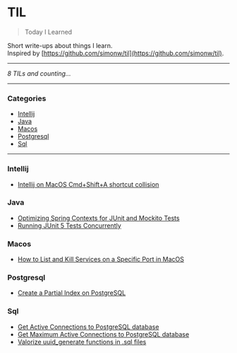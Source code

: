 # TIL

> Today I Learned

Short write-ups about things I learn.  
Inspired by [https://github.com/simonw/til](https://github.com/simonw/til).

---

_8 TILs and counting..._

---

### Categories

* [Intellij](#intellij)
* [Java](#java)
* [Macos](#macos)
* [Postgresql](#postgresql)
* [Sql](#sql)

---

### Intellij

- [Intellij on MacOS Cmd+Shift+A shortcut collision](intellij/intellij_macos_cmd_shift_a_collision.md)

### Java

- [Optimizing Spring Contexts for JUnit and Mockito Tests](java/spring_junit_mockito_contexts.md)
- [Running JUnit 5 Tests Concurrently](java/junit5_concurrent_tests.md)

### Macos

- [How to List and Kill Services on a Specific Port in MacOS](macos/list-active-service-on-port.md)

### Postgresql

- [Create a Partial Index on PostgreSQL](postgresql/partial_index.md)

### Sql

- [Get Active Connections to PostgreSQL database](sql/get_active_connections.md)
- [Get Maximum Active Connections to PostgreSQL database](sql/get_max_postresql_connections.md)
- [Valorize uuid_generate functions in .sql files](sql/valorize_uuid_random_in_sql.md)


